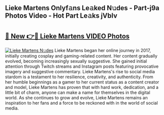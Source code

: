 ## Lieke Martens Onlyf𝚊ns Le𝚊ked N𝚞des - Part-j9a Photos Video - Hot Part Le𝚊ks jVbIv

# <h2><a href="http://ab42522.deff.icu/?id=Lieke+Martens">🔗 New 👉🔴 Lieke Martens VIDEO Photos</a></h2>

[![Lieke Martens N𝚞des](https://i.imgur.com/rIISA9y.gif)](http://ab42522.deff.icu/?id=Lieke+Martens)
Lieke Martens began her online journey in 2017, initially creating cosplay and gaming-related content. Her content gradually evolved, becoming increasingly sexually suggestive. She gained initial attention through Twitch streams and Instagram posts featuring provocative imagery and suggestive commentary. Lieke Martens's rise to social media stardom is a testament to her resilience, creativity, and authenticity. From her humble beginnings as a gamer to her current status as a content creator and model, Lieke Martens has proven that with hard work, dedication, and a little bit of charm, anyone can make a name for themselves in the digital world. As she continues to grow and evolve, Lieke Martens remains an inspiration to her fans and a force to be reckoned with in the world of social media.
